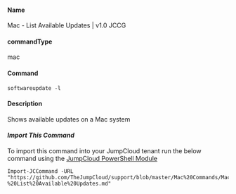 #### Name

Mac - List Available Updates | v1.0 JCCG

#### commandType

mac

#### Command

```
softwareupdate -l
```

#### Description

Shows available updates on a Mac system

#### *Import This Command*

To import this command into your JumpCloud tenant run the below command using the [JumpCloud PowerShell Module](https://github.com/TheJumpCloud/support/wiki/Installing-the-JumpCloud-PowerShell-Module)

```
Import-JCCommand -URL "https://github.com/TheJumpCloud/support/blob/master/Mac%20Commands/Mac%20-%20List%20Available%20Updates.md"
```
